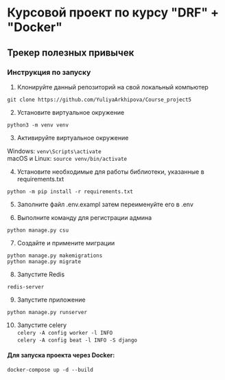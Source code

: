 # Курсовой проект по курсу "DRF" + "Docker"
## Трекер полезных привычек

### Инструкция по запуску

1. Клонируйте данный репозиторий на свой локальный компьютер

`git clone https://github.com/YuliyaArkhipova/Course_project5`  

2. Установите виртуальное окружение

`python3 -m venv venv`

3. Активируйте виртуальное окружение
   
Windows: `venv\Scripts\activate`  
macOS и Linux: `source venv/bin/activate` 

4. Установите необходимые для работы библиотеки, указанные в requirements.txt
   
`python -m pip install -r requirements.txt`  

5. Заполните файл .env.exampl затем переименуйте его в .env   
   
6. Выполните команду для регистрации админа   

`python manage.py csu`
   
7. Создайте и примените миграции   

`python manage.py makemigrations`   
`python manage.py migrate`
   
8. Запустите Redis   

`redis-server`

9. Запустите приложение 

`python manage.py runserver`

10. Запустите celery   
`celery -A config worker -l INFO`   
`celery -A config beat -l INFO -S django`


#### Для запуска проекта через Docker:

 `docker-compose up -d --build`

